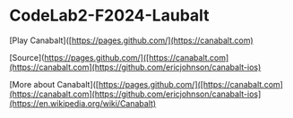 # CodeLab2-F2024-Laubalt

[Play Canabalt]([https://pages.github.com/](https://canabalt.com)

[Source](https://pages.github.com/]([https://canabalt.com](https://canabalt.com](https://github.com/ericjohnson/canabalt-ios)

[More about Canabalt]([https://pages.github.com/]([https://canabalt.com](https://canabalt.com](https://github.com/ericjohnson/canabalt-ios](https://en.wikipedia.org/wiki/Canabalt)
